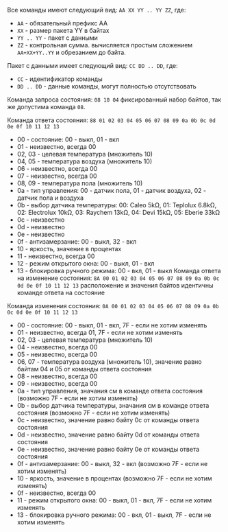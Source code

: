 Все команды имеют следующий вид: `AA XX YY .. YY ZZ`, где:
 * `AA` - обязательный префикс AA
 * `XX` - размер пакета YY в байтах
 * `YY .. YY` - пакет с данными
 * `ZZ` - контрольная сумма. вычисляется простым сложением `AA+XX+YY..YY` и обрезанием до байта.

Пакет с данными имеет следующий вид: `CC DD .. DD`, где:
 * `CC` - идентификатор команды
 * `DD .. DD` - данные команды, могут полностью отсутствовать

Команда запроса состояния: `08 10 04` фиксированный набор байтов, так же допустима команда `08`.

Команда ответа состояния: `88 01 02 03 04 05 06 07 08 09 0a 0b 0c 0d 0e 0f 10 11 12 13`
 * 00 - состояние: 00 - выкл, 01 - вкл
 * 01 - неизвестно, всегда 00
 * 02, 03 - целевая температура (множитель 10)
 * 04, 05 - температура воздуха (множитель 10)
 * 06 - неизвестно, всегда 00
 * 07 - неизвестно, всегда 00
 * 08, 09 - температура пола (множитель 10)
 * 0a - тип управления: 00 - датчик пола, 01 - датчик воздуха, 02 - датчик пола и воздуха
 * 0b - выбор датчика температуры: 00: Caleo 5kΩ, 01: Teplolux 6.8kΩ, 02: Electrolux 10kΩ, 03: Raychem 13kΩ, 04: Devi 15kΩ, 05: Eberie 33kΩ
 * 0c - неизвестно
 * 0d - неизвестно
 * 0e - неизвестно
 * 0f - антизамерзание: 00 - выкл, 32 - вкл
 * 10 - яркость, значение в процентах
 * 11 - неизвестно, всегда 00
 * 12 - режим открытого окна: 00 - выкл, 01 - вкл
 * 13 - блокировка ручного режима: 00 - вкл, 01 - выкл
Команда ответа на изменение состояния: `8A 00 01 02 03 04 05 06 07 08 09 0a 0b 0c 0d 0e 0f 10 11 12 13`
 расположение и значения байтов идентичны команде ответа на состояние

Команда изменения состояния: `0A 00 01 02 03 04 05 06 07 08 09 0a 0b 0c 0d 0e 0f 10 11 12 13`
 * 00 - состояние: 00 - выкл, 01 - вкл, 7F - если не хотим изменять
 * 01 - неизвестно, всегда 01, 7F - если не хотим изменять
 * 02, 03 - целевая температура (множитель 10)
 * 04 - неизвестно, всегда 00
 * 05 - неизвестно, всегда 00
 * 06, 07 - температура воздуха (множитель 10), значение равно байтам 04 и 05 от команды ответа состояния
 * 08 - неизвестно, всегда 00
 * 09 - неизвестно, всегда 00
 * 0a - тип управления, значания см в команде ответа состояния (возможно 7F - если не хотим изменять)
 * 0b - выбор датчика температуры, значания см в команде ответа состояния (возможно 7F - если не хотим изменять)
 * 0c - неизвестно, значение равно байту 0c от команды ответа состояния
 * 0d - неизвестно, значение равно байту 0d от команды ответа состояния
 * 0e - неизвестно, значение равно байту 0e от команды ответа состояния
 * 0f - антизамерзание: 00 - выкл, 32 - вкл (возможно 7F - если не хотим изменять)
 * 10 - яркость, значение в процентах (возможно 7F - если не хотим изменять)
 * 0f - неизвестно, всегда 00
 * 11 - режим открытого окна: 00 - выкл, 01 - вкл, 7F - если не хотим изменять
 * 13 - блокировка ручного режима: 00 - вкл, 01 - выкл, 7F - если не хотим изменять
